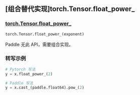 ## [组合替代实现]torch.Tensor.float_power_

### [torch.Tensor.float_power_](https://pytorch.org/docs/stable/generated/torch.Tensor.float_power_.html#torch.Tensor.float_power_)

```python
torch.Tensor.float_power_(exponent)
```

Paddle 无此 API，需要组合实现。

### 转写示例

```python
# Pytorch 写法
y = x.float_power_(2)

# Paddle 写法
y = x.cast_(paddle.float64).pow_(2)
```
